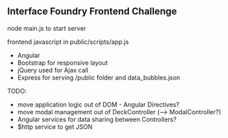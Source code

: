## Interface Foundry Frontend Challenge

node main.js to start server

frontend javascript in public/scripts/app.js

* Angular
* Bootstrap for responsive layout
* jQuery used for Ajax call 
* Express for serving /public folder and data_bubbles.json 

TODO: 
* move application logic out of DOM - Angular Directives?
* move modal management out of DeckController (--> ModalController?)
* Angular services for data sharing between Controllers? 
* $http service to get JSON
 



